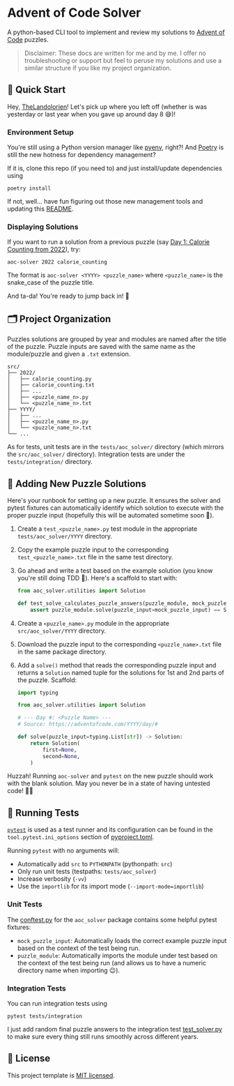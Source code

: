 # Advent of Code Solver

A python-based CLI tool to implement and review my solutions to [Advent of Code](https://adventofcode.com) puzzles.

> Disclaimer: These docs are written for me and by me. I offer no troubleshooting or support but feel to peruse my solutions and use a similar structure if you like my project organization.

## 🎄 Quick Start

Hey, [TheLandolorien](https://github.com/TheLandolorien)! Let's pick up where you left off (whether is was yesterday or last year when you gave up around day 8 😅)!

### Environment Setup

You're still using a Python version manager like [pyenv](https://github.com/pyenv/pyenv), right?! And [Poetry](https://python-poetry.org) is still the new hotness for dependency management?

If it is, clone this repo (if you need to) and just install/update dependencies using

```shell
poetry install
```

If not, well... have fun figuring out those new management tools and updating this [README](./README.md).

### Displaying Solutions

If you want to run a solution from a previous puzzle (say [Day 1: Calorie Counting from 2022](https://adventofcode.com/2022/day/1)), try:

```shell
aoc-solver 2022 calorie_counting
```

The format is `aoc-solver <YYYY> <puzzle_name>` where `<puzzle_name>` is the snake_case of the puzzle title.

And ta-da! You're ready to jump back in! 🎉

## 🗂️ Project Organization

Puzzles solutions are grouped by year and modules are named after the title of the puzzle. Puzzle inputs are saved with the same name as the module/puzzle and given a `.txt` extension.

```
src/
├── 2022/
│   ├── calorie_counting.py
│   ├── calorie_counting.txt
│   ├── ...
│   ├── <puzzle_name_n>.py
│   └── <puzzle_name_n>.txt
├── YYYY/
│   ├── ...
│   ├── <puzzle_name_n>.py
│   └── <puzzle_name_n>.txt
└── ...
```

As for tests, unit tests are in the `tests/aoc_solver/` directory (which mirrors the `src/aoc_solver/` directory). Integration tests are under the `tests/integration/` directory.

## 🧩 Adding New Puzzle Solutions

Here's your runbook for setting up a new puzzle. It ensures the solver and pytest fixtures can automatically identify which solution to execute with the proper puzzle input (hopefully this will be automated sometime soon 🚀).

1. Create a `test_<puzzle_name>.py` test module in the appropriate `tests/aoc_solver/YYYY` directory.
1. Copy the example puzzle input to the corresponding `test_<puzzle_name>.txt` file in the same test directory.
1. Go ahead and write a test based on the example solution (you know you're still doing TDD 🧪). Here's a scaffold to start with:

   ```python
   from aoc_solver.utilities import Solution

   def test_solve_calculates_puzzle_answers(puzzle_module, mock_puzzle_input):
       assert puzzle_module.solve(puzzle_input=mock_puzzle_input) == Solution(first=None, second=None)
   ```

1. Create a `<puzzle_name>.py` module in the appropriate `src/aoc_solver/YYYY` directory.
1. Download the puzzle input to the corresponding `<puzzle_name>.txt` file in the same package directory.
1. Add a `solve()` method that reads the corresponding puzzle input and returns a `Solution` named tuple for the solutions for 1st and 2nd parts of the puzzle. Scaffold:

   ```python
   import typing

   from aoc_solver.utilities import Solution

   # --- Day #: <Puzzle Name> ---
   # Source: https://adventofcode.com/YYYY/day/#

   def solve(puzzle_input=typing.List[str]) -> Solution:
       return Solution(
           first=None,
           second=None,
       )
   ```

Huzzah! Running `aoc-solver` and `pytest` on the new puzzle should work with the blank solution. May you never be in a state of having untested code! 🙌🏾

## 🧪 Running Tests

[`pytest`](https://docs.pytest.org/en/7.2.x/) is used as a test runner and its configuration can be found in the `tool.pytest.ini_options` section of [pyproject.toml](./pyproject.toml).

Running `pytest` with no arguments will:

- Automatically add `src` to `PYTHONPATH` (pythonpath: `src`)
- Only run unit tests (testpaths: `tests/aoc_solver`)
- Increase verbosity (`-vv`)
- Use the `importlib` for its import mode (`--import-mode=importlib`)

### Unit Tests

The [conftest.py](./tests/aoc_solver/conftest.py) for the `aoc_solver` package contains some helpful pytest fixtures:

- `mock_puzzle_input`: Automatically loads the correct example puzzle input based on the context of the test being run.
- `puzzle_module`: Automatically imports the module under test based on the context of the test being run (and allows us to have a numeric directory name when importing 😉).

### Integration Tests

You can run integration tests using

```shell
pytest tests/integration
```

I just add random final puzzle answers to the integration test [test_solver.py](./tests/integration/test_solver.py) to make sure every thing still runs smoothly across different years.

## 🪪 License

This project template is [MIT licensed](https://github.com/thelandolorien/advent-of-code/blob/main/LICENSE).
